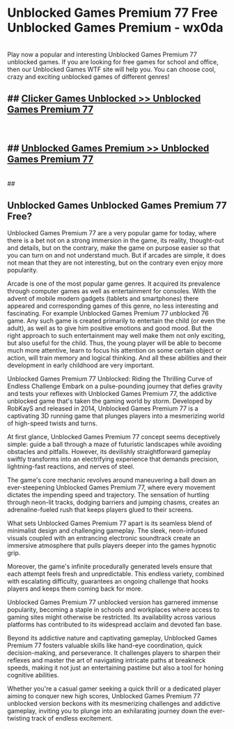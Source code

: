 # Unblocked Games Premium 77  Free Unblocked Games Premium - wx0da <br>
<br>
Play now a popular and interesting Unblocked Games Premium 77 unblocked games. If you are looking for free games for school and office, then our Unblocked Games WTF site will help you. You can choose cool, crazy and exciting unblocked games of different genres!


## ##  [Clicker Games Unblocked >> Unblocked Games Premium 77](http://freeplayer.one?title=Unblocked_Games_Premium_77&ref=UG)
  <br>

##  ## [Unblocked Games Premium >> Unblocked Games Premium 77](http://freeplayer.one?title=Unblocked_Games_Premium_77&ref=UG)
  <br>
  ##



## Unblocked Games Unblocked Games Premium 77 Free?

Unblocked Games Premium 77 are a very popular game for today, where there is a bet not on a strong immersion in the game, its reality, thought-out and details, but on the contrary, make the game on purpose easier so that you can turn on and not understand much. But if arcades are simple, it does not mean that they are not interesting, but on the contrary even enjoy more popularity.

Arcade is one of the most popular game genres. It acquired its prevalence through computer games as well as entertainment for consoles. With the advent of mobile modern gadgets (tablets and smartphones) there appeared and corresponding games of this genre, no less interesting and fascinating. For example Unblocked Games Premium 77 unblocked 76 game. Any such game is created primarily to entertain the child (or even the adult), as well as to give him positive emotions and good mood. But the right approach to such entertainment may well make them not only exciting, but also useful for the child. Thus, the young player will be able to become much more attentive, learn to focus his attention on some certain object or action, will train memory and logical thinking. And all these abilities and their development in early childhood are very important.

Unblocked Games Premium 77 Unblocked: Riding the Thrilling Curve of Endless Challenge
Embark on a pulse-pounding journey that defies gravity and tests your reflexes with Unblocked Games Premium 77, the addictive unblocked game that's taken the gaming world by storm. Developed by RobKayS and released in 2014, Unblocked Games Premium 77 is a captivating 3D running game that plunges players into a mesmerizing world of high-speed twists and turns.

At first glance, Unblocked Games Premium 77 concept seems deceptively simple: guide a ball through a maze of futuristic landscapes while avoiding obstacles and pitfalls. However, its devilishly straightforward gameplay swiftly transforms into an electrifying experience that demands precision, lightning-fast reactions, and nerves of steel.

The game's core mechanic revolves around maneuvering a ball down an ever-steepening Unblocked Games Premium 77, where every movement dictates the impending speed and trajectory. The sensation of hurtling through neon-lit tracks, dodging barriers and jumping chasms, creates an adrenaline-fueled rush that keeps players glued to their screens.

What sets Unblocked Games Premium 77 apart is its seamless blend of minimalist design and challenging gameplay. The sleek, neon-infused visuals coupled with an entrancing electronic soundtrack create an immersive atmosphere that pulls players deeper into the games hypnotic grip.

Moreover, the game's infinite procedurally generated levels ensure that each attempt feels fresh and unpredictable. This endless variety, combined with escalating difficulty, guarantees an ongoing challenge that hooks players and keeps them coming back for more.

Unblocked Games Premium 77 unblocked version has garnered immense popularity, becoming a staple in schools and workplaces where access to gaming sites might otherwise be restricted. Its availability across various platforms has contributed to its widespread acclaim and devoted fan base.

Beyond its addictive nature and captivating gameplay, Unblocked Games Premium 77 fosters valuable skills like hand-eye coordination, quick decision-making, and perseverance. It challenges players to sharpen their reflexes and master the art of navigating intricate paths at breakneck speeds, making it not just an entertaining pastime but also a tool for honing cognitive abilities.

Whether you're a casual gamer seeking a quick thrill or a dedicated player aiming to conquer new high scores, Unblocked Games Premium 77 unblocked version beckons with its mesmerizing challenges and addictive gameplay, inviting you to plunge into an exhilarating journey down the ever-twisting track of endless excitement.